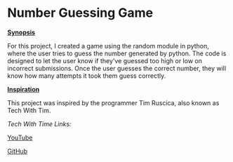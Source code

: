 # Number Guessing Game

**<u>Synopsis</u>**

For this project, I created a game using the random module in python, where the user tries to guess the number generated by python. The code is designed to let the user know if they've guessed too high or low on incorrect submissions. Once the user guesses the correct number, they will know how many attempts it took them guess correctly.

**<u>Inspiration</u>**

This project was inspired by the programmer Tim Ruscica, also known as Tech With Tim.

*Tech With Time Links:*

[YouTube](https://www.youtube.com/c/TechWithTim)

[GitHub](https://github.com/techwithtim)